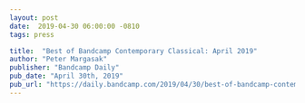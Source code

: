 ```yaml
---
layout: post
date:  2019-04-30 06:00:00 -0810
tags: press

title:  "Best of Bandcamp Contemporary Classical: April 2019"
author: "Peter Margasak"
publisher: "Bandcamp Daily"
pub_date: "April 30th, 2019"
pub_url: "https://daily.bandcamp.com/2019/04/30/best-of-bandcamp-contemporary-classical-april-2019/"
---
```

